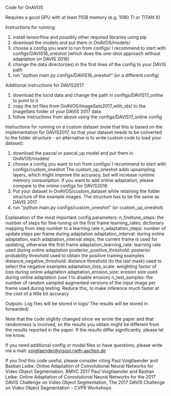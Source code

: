 Code for OnAVOS

Requires a good GPU with at least 11GB memory (e.g. 1080 TI or TITAN X)

Instructions for running:
1) install tensorflow and possibly other required libraries using pip
2) download the models and put them in OnAVOS/models/
3) choose a config you want to run from configs/
I recommend to start with configs/DAVIS16_oneshot (which does the one-shot approach without adaptation on DAVIS 2016)
4) change the data directori(es) in the first lines of the config to your DAVIS path
5) run "python main.py configs/DAVIS16_oneshot" (or a different config)

Additional instructions for DAVIS2017:
1) download the lucid data and change the path in configs/DAVIS17_online to point to it
2) copy the txt files from OnAVOS/ImageSets2017_with_ids/ to the ImageSets folder of your DAVIS 2017 data
3) follow instructions from above using the configs/DAVIS17_online config

Instructions for running on a custom dataset (note that this is based on the implementation for DAVIS2017, so that your dataset needs to be converted to the folder structure - an alternative is to write custom code to load your dataset):
1) download the pascal or pascal_up model and put them in OnAVOS/models/
2) choose a config you want to run from configs/ 
I recommend to start with configs/custom_oneshot The custom_up_oneshot adds upsampling layers, which might improve the accuracy, but will increase runtime memory consumption. If you want to add online adaptation, please compare to the online configs for DAVIS2016
3) Put your dataset in OnAVOS/custom_dataset while retaining the folder structure of the example images. The structure has to be the same as DAVIS 2017
4) run "python main.py configs/custom_oneshot" (or custom_up_oneshot)

Explanation of the most important config parameters:
n_finetune_steps: the number of steps for fine-tuning on the first frame
learning_rates: dictionary mapping from step number to a learning rate
n_adaptation_steps: number of update steps per frame during adaptation
adaptation_interval: during online adaptation, each adaptation_interval steps, the current frame is used for updating, otherwise the first frame
adaptation_learning_rate: learning rate used during online adaptation
posterior_positive_threshold: posterior probability threshold used to obtain the positive training examples
distance_negative_threshold: distance threshold (to the last mask) used to select the negative examples
adaptation_loss_scale: weighting factor of loss during online adaptation
adaptation_erosion_size: erosion size used during online adaptation (use 1 to disable erosion)
n_test_samples: the number of random sampled augmented versions of the input image per frame used during testing. Reduce this, to make inference much faster at the cost of a little bit accuracy

Outputs:
Log files will be stored in logs/
The results will be stored in forwarded/

Note that the code slightly changed since we wrote the paper and that randomness is involved, so the results you obtain might be different from the results reported in the paper. 
If the results differ significantly, please let me know.

If you need additional config or model files or have questions, please write me a mail: voigtlaender@vision.rwth-aachen.de

If you find this code useful, please consider citing
Paul Voigtlaender and Bastian Leibe: Online Adaptation of Convolutional Neural Networks for Video Object Segmentation, BMVC 2017
Paul Voigtlaender and Bastian Leibe: Online Adaptation of Convolutional Neural Networks for the 2017 DAVIS Challenge on Video Object Segmentation, The 2017 DAVIS Challenge on Video Object Segmentation - CVPR Workshops
